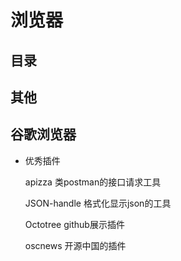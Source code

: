 # 浏览器
## 目录

## 其他
## 谷歌浏览器

- 优秀插件

    apizza 类postman的接口请求工具

    JSON-handle 格式化显示json的工具

    Octotree github展示插件

    oscnews 开源中国的插件